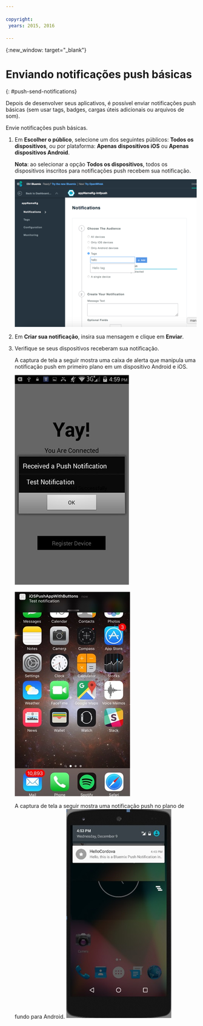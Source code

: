 ```yaml
---

copyright:
 years: 2015, 2016

---
```


{:new_window: target="_blank"}
# Enviando notificações push básicas

{: #push-send-notifications}

Depois de desenvolver seus aplicativos, é possível enviar notificações push básicas (sem usar tags, badges, cargas úteis adicionais ou arquivos de som).


Envie notificações push básicas.

1. Em **Escolher o público**,
selecione um dos seguintes públicos:
      **Todos os dispositivos**, ou por
plataforma: **Apenas dispositivos iOS**
ou
      **Apenas dispositivos Android**.


	**Nota**: ao selecionar a opção **Todos os dispositivos**, todos os
dispositivos inscritos para notificações push recebem sua notificação.

	![Tela de notificações](images/tag_notification.jpg)

2. Em **Criar sua notificação**, insira sua mensagem e clique
em **Enviar**.
3. Verifique se seus dispositivos receberam sua notificação.

	A captura de tela a seguir mostra uma caixa de alerta que manipula uma
notificação push em primeiro plano em um dispositivo Android e iOS.

	![Notificação push de primeiro plano no Android](images/Android_Screenshot.jpg)

	![Notificação push de primeiro plano no iOS](images/iOS_Screenshot.jpg)

	A captura de tela a seguir mostra uma notificação push no plano de fundo para Android.
	![Notificação push de segundo plano no Android](images/background.jpg)
